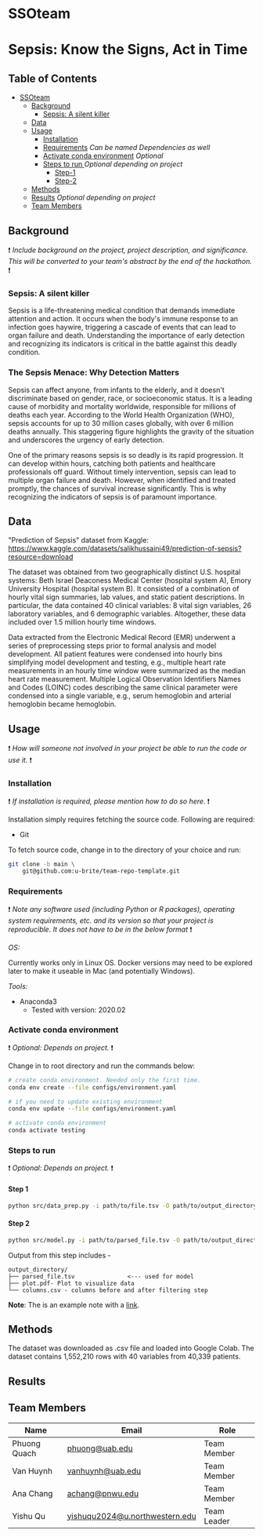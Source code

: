 # SSOteam
# Sepsis: Know the Signs, Act in Time
## Table of Contents
- [SSOteam](#SSOteam)
    - [Background](#Background)
        - [Sepsis: A silent killer](#sepsis-A-silent-killer) 
    - [Data](#data)
    - [Usage](#usage)
        - [Installation](#installation)
        - [Requirements](#requirements) _Can be named Dependencies as well_
        - [Activate conda environment](#activate-conda-environment) _Optional_
        - [Steps to run ](#steps-to-run) _Optional depending on project_
            - [Step-1](#step-1)
            - [Step-2](#step-2)
    - [Methods](#methods)
    - [Results](#results) _Optional depending on project_
    - [Team Members](#team-members)

## Background
:exclamation: _Include background on the project, project description, and significance. This will be converted to your team's abstract by the end of the hackathon._ :exclamation:

### Sepsis: A silent killer
Sepsis is a life-threatening medical condition that demands immediate attention and action. It occurs when the body's immune response to an infection goes haywire, triggering a cascade of events that can lead to organ failure and death. Understanding the importance of early detection and recognizing its indicators is critical in the battle against this deadly condition.

### The Sepsis Menace: Why Detection Matters
Sepsis can affect anyone, from infants to the elderly, and it doesn't discriminate based on gender, race, or socioeconomic status. It is a leading cause of morbidity and mortality worldwide, responsible for millions of deaths each year. According to the World Health Organization (WHO), sepsis accounts for up to 30 million cases globally, with over 6 million deaths annually. This staggering figure highlights the gravity of the situation and underscores the urgency of early detection.

One of the primary reasons sepsis is so deadly is its rapid progression. It can develop within hours, catching both patients and healthcare professionals off guard. Without timely intervention, sepsis can lead to multiple organ failure and death. However, when identified and treated promptly, the chances of survival increase significantly. This is why recognizing the indicators of sepsis is of paramount importance.

## Data
"Prediction of Sepsis" dataset from Kaggle: https://www.kaggle.com/datasets/salikhussaini49/prediction-of-sepsis?resource=download

The dataset was obtained from two geographically distinct U.S. hospital systems: Beth Israel Deaconess Medical Center (hospital system A), Emory University Hospital (hospital system B). It consisted of a combination of hourly vital sign summaries, lab values, and static patient descriptions. In particular, the data contained 40 clinical variables: 8 vital sign variables, 26 laboratory variables, and 6 demographic variables. Altogether, these data included over 1.5 million hourly time windows.

Data extracted from the Electronic Medical Record (EMR) underwent a series of preprocessing steps prior to formal analysis and model development. All patient features were condensed into hourly bins simplifying model development and testing, e.g., multiple heart rate measurements in an hourly time window were summarized as the median heart rate measurement. Multiple Logical Observation Identifiers Names and Codes (LOINC) codes describing the same clinical parameter were condensed into a single variable, e.g., serum hemoglobin and arterial hemoglobin became hemoglobin. 

## Usage

:exclamation: _How will someone not involved in your project be able to run the code or use it._ :exclamation:

### Installation

:exclamation: _If installation is required, please mention how to do so here._ :exclamation:

Installation simply requires fetching the source code. Following are required:

- Git

To fetch source code, change in to the directory of your choice and run:

```sh
git clone -b main \
    git@github.com:u-brite/team-repo-template.git
```

### Requirements
:exclamation: _Note any software used (including Python or R packages), operating system requirements, etc. and its version so that your project is reproducible. It does not have to be in the below format_ :exclamation:

*OS:*

Currently works only in Linux OS. Docker versions may need to be explored later to make it useable in Mac (and
potentially Windows).

*Tools:*

- Anaconda3
    - Tested with version: 2020.02

### Activate conda environment
:exclamation: _Optional: Depends on project._ :exclamation:

Change in to root directory and run the commands below:

```sh
# create conda environment. Needed only the first time.
conda env create --file configs/environment.yaml

# if you need to update existing environment
conda env update --file configs/environment.yaml

# activate conda environment
conda activate testing
```

### Steps to run
:exclamation: _Optional: Depends on project._ :exclamation:

#### Step 1

```sh
python src/data_prep.py -i path/to/file.tsv -O path/to/output_directory
```

#### Step 2

```sh
python src/model.py -i path/to/parsed_file.tsv -O path/to/output_directory
```

Output from this step includes -

```directory
output_directory/
├── parsed_file.tsv               <--- used for model
├── plot.pdf- Plot to visualize data
└── columns.csv - columns before and after filtering step

```

**Note**: The is an example note with a [link](https://github.com/u-brite/team-repo-template).

## Methods
The dataset was downloaded as .csv file and loaded into Google Colab. The dataset contains 1,552,210 rows with 40 variables from 40,339 patients. 
## Results

## Team Members

|Name | Email | Role |
----|--|--|
|Phuong Quach               | phuong@uab.edu                   | Team Member |
|Van Huynh                  | vanhuynh@uab.edu                 | Team Member |
|Ana Chang                  | achang@pnwu.edu                  | Team Member |
|Yishu Qu                   | yishuqu2024@u.northwestern.edu   | Team Leader |
